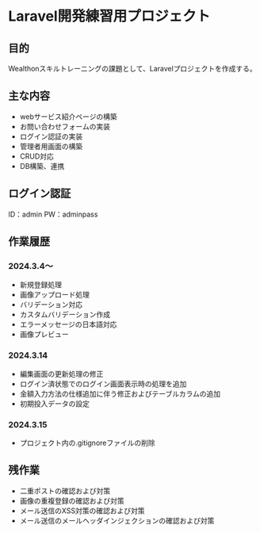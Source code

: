 # Laravel開発練習用プロジェクト

## 目的

Wealthonスキルトレーニングの課題として、Laravelプロジェクトを作成する。

## 主な内容

* webサービス紹介ページの構築
* お問い合わせフォームの実装
* ログイン認証の実装
* 管理者用画面の構築
* CRUD対応
* DB構築、連携

## ログイン認証

ID：admin
PW：adminpass

## 作業履歴

### 2024.3.4～

* 新規登録処理
* 画像アップロード処理
* バリデーション対応
* カスタムバリデーション作成
* エラーメッセージの日本語対応
* 画像プレビュー


### 2024.3.14

* 編集画面の更新処理の修正
* ログイン済状態でのログイン画面表示時の処理を追加
* 金額入力方法の仕様追加に伴う修正およびテーブルカラムの追加
* 初期投入データの設定


### 2024.3.15

* プロジェクト内の.gitignoreファイルの削除


## 残作業

* 二重ポストの確認および対策
* 画像の重複登録の確認および対策
* メール送信のXSS対策の確認および対策
* メール送信のメールヘッダインジェクションの確認および対策
